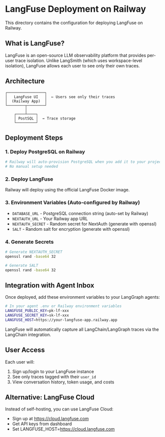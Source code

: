 # LangFuse Deployment on Railway

This directory contains the configuration for deploying LangFuse on Railway.

## What is LangFuse?

LangFuse is an open-source LLM observability platform that provides per-user trace isolation.
Unlike LangSmith (which uses workspace-level isolation), LangFuse allows each user to see only their own traces.

## Architecture

```
┌─────────────────┐
│   LangFuse UI   │  ← Users see only their traces
│  (Railway App)  │
└────────┬────────┘
         │
    ┌────┴────┐
    │ PostSQL │  ← Trace storage
    └─────────┘
```

## Deployment Steps

### 1. Deploy PostgreSQL on Railway

```bash
# Railway will auto-provision PostgreSQL when you add it to your project
# No manual setup needed
```

### 2. Deploy LangFuse

Railway will deploy using the official LangFuse Docker image.

### 3. Environment Variables (Auto-configured by Railway)

- `DATABASE_URL` - PostgreSQL connection string (auto-set by Railway)
- `NEXTAUTH_URL` - Your Railway app URL
- `NEXTAUTH_SECRET` - Random secret for NextAuth (generate with openssl)
- `SALT` - Random salt for encryption (generate with openssl)

### 4. Generate Secrets

```bash
# Generate NEXTAUTH_SECRET
openssl rand -base64 32

# Generate SALT
openssl rand -base64 32
```

## Integration with Agent Inbox

Once deployed, add these environment variables to your LangGraph agents:

```bash
# In your agent .env or Railway environment variables
LANGFUSE_PUBLIC_KEY=pk-lf-xxx
LANGFUSE_SECRET_KEY=sk-lf-xxx
LANGFUSE_HOST=https://your-langfuse-app.railway.app
```

LangFuse will automatically capture all LangChain/LangGraph traces via the LangChain integration.

## User Access

Each user will:
1. Sign up/login to your LangFuse instance
2. See only traces tagged with their `user_id`
3. View conversation history, token usage, and costs

## Alternative: LangFuse Cloud

Instead of self-hosting, you can use LangFuse Cloud:
- Sign up at https://cloud.langfuse.com
- Get API keys from dashboard
- Set LANGFUSE_HOST=https://cloud.langfuse.com
